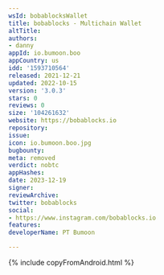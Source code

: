 ```yaml
---
wsId: bobablocksWallet
title: bobablocks - Multichain Wallet
altTitle: 
authors:
- danny
appId: io.bumoon.boo
appCountry: us
idd: '1593710564'
released: 2021-12-21
updated: 2022-10-15
version: '3.0.3'
stars: 0
reviews: 0
size: '104261632'
website: https://bobablocks.io
repository: 
issue: 
icon: io.bumoon.boo.jpg
bugbounty: 
meta: removed
verdict: nobtc
appHashes: 
date: 2023-12-19
signer: 
reviewArchive: 
twitter: bobablocks
social:
- https://www.instagram.com/bobablocks.io
features: 
developerName: PT Bumoon

---
```


{% include copyFromAndroid.html %}